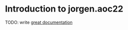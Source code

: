 # Introduction to jorgen.aoc22

TODO: write [great documentation](http://jacobian.org/writing/what-to-write/)
